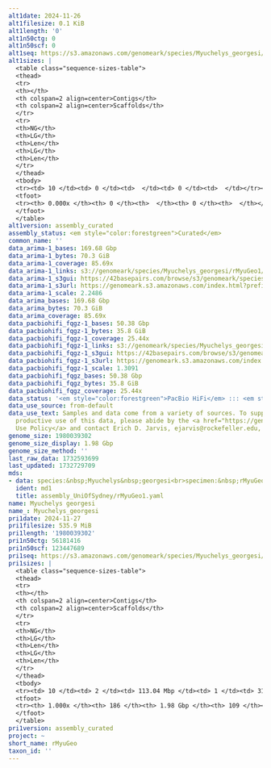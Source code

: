```yaml
---
alt1date: 2024-11-26
alt1filesize: 0.1 KiB
alt1length: '0'
alt1n50ctg: 0
alt1n50scf: 0
alt1seq: https://s3.amazonaws.com/genomeark/species/Myuchelys_georgesi/rMyuGeo1/assembly_curated/rMyuGeo1.alt.cur.20241126.fasta.gz
alt1sizes: |
  <table class="sequence-sizes-table">
  <thead>
  <tr>
  <th></th>
  <th colspan=2 align=center>Contigs</th>
  <th colspan=2 align=center>Scaffolds</th>
  </tr>
  <tr>
  <th>NG</th>
  <th>LG</th>
  <th>Len</th>
  <th>LG</th>
  <th>Len</th>
  </tr>
  </thead>
  <tbody>
  <tr><td> 10 </td><td> 0 </td><td>  </td><td> 0 </td><td>  </td></tr><tr><td> 20 </td><td> 0 </td><td>  </td><td> 0 </td><td>  </td></tr><tr><td> 30 </td><td> 0 </td><td>  </td><td> 0 </td><td>  </td></tr><tr><td> 40 </td><td> 0 </td><td>  </td><td> 0 </td><td>  </td></tr><tr style="background-color:#cccccc;"><td> 50 </td><td> 0 </td><td>  </td><td> 0 </td><td>  </td></tr><tr><td> 60 </td><td> 0 </td><td>  </td><td> 0 </td><td>  </td></tr><tr><td> 70 </td><td> 0 </td><td>  </td><td> 0 </td><td>  </td></tr><tr><td> 80 </td><td> 0 </td><td>  </td><td> 0 </td><td>  </td></tr><tr><td> 90 </td><td> 0 </td><td>  </td><td> 0 </td><td>  </td></tr><tr><td> 100 </td><td> 0 </td><td>  </td><td> 0 </td><td>  </td></tr></tbody>
  <tfoot>
  <tr><th> 0.000x </th><th> 0 </th><th>  </th><th> 0 </th><th>  </th></tr>
  </tfoot>
  </table>
alt1version: assembly_curated
assembly_status: <em style="color:forestgreen">Curated</em>
common_name: ''
data_arima-1_bases: 169.68 Gbp
data_arima-1_bytes: 70.3 GiB
data_arima-1_coverage: 85.69x
data_arima-1_links: s3://genomeark/species/Myuchelys_georgesi/rMyuGeo1/genomic_data/arima/<br>
data_arima-1_s3gui: https://42basepairs.com/browse/s3/genomeark/species/Myuchelys_georgesi/rMyuGeo1/genomic_data/arima/
data_arima-1_s3url: https://genomeark.s3.amazonaws.com/index.html?prefix=species/Myuchelys_georgesi/rMyuGeo1/genomic_data/arima/
data_arima-1_scale: 2.2486
data_arima_bases: 169.68 Gbp
data_arima_bytes: 70.3 GiB
data_arima_coverage: 85.69x
data_pacbiohifi_fqgz-1_bases: 50.38 Gbp
data_pacbiohifi_fqgz-1_bytes: 35.8 GiB
data_pacbiohifi_fqgz-1_coverage: 25.44x
data_pacbiohifi_fqgz-1_links: s3://genomeark/species/Myuchelys_georgesi/rMyuGeo1/genomic_data/pacbio_hifi/<br>
data_pacbiohifi_fqgz-1_s3gui: https://42basepairs.com/browse/s3/genomeark/species/Myuchelys_georgesi/rMyuGeo1/genomic_data/pacbio_hifi/
data_pacbiohifi_fqgz-1_s3url: https://genomeark.s3.amazonaws.com/index.html?prefix=species/Myuchelys_georgesi/rMyuGeo1/genomic_data/pacbio_hifi/
data_pacbiohifi_fqgz-1_scale: 1.3091
data_pacbiohifi_fqgz_bases: 50.38 Gbp
data_pacbiohifi_fqgz_bytes: 35.8 GiB
data_pacbiohifi_fqgz_coverage: 25.44x
data_status: '<em style="color:forestgreen">PacBio HiFi</em> ::: <em style="color:forestgreen">Arima</em>'
data_use_source: from-default
data_use_text: Samples and data come from a variety of sources. To support fair and
  productive use of this data, please abide by the <a href="https://genome10k.soe.ucsc.edu/data-use-policies/">Data
  Use Policy</a> and contact Erich D. Jarvis, ejarvis@rockefeller.edu, with any questions.
genome_size: 1980039302
genome_size_display: 1.98 Gbp
genome_size_method: ''
last_raw_data: 1732593699
last_updated: 1732729709
mds:
- data: species:&nbsp;Myuchelys&nbsp;georgesi<br>specimen:&nbsp;rMyuGeo1<br>projects:&nbsp;<br>&nbsp;&nbsp;-&nbsp;Threatened&nbsp;Species&nbsp;Initiative&nbsp;(TSI)<br>assembled_by_group:&nbsp;The&nbsp;University&nbsp;of&nbsp;Sydney<br>data_location:&nbsp;S3<br>release_to:&nbsp;S3<br>pri:&nbsp;s3://genomeark/species/Myuchelys_georgesi/rMyuGeo1/assembly_genbank/GCA_040894355.1_rMyuGeo1.pri.20230808.fasta.gz<br>pretext:&nbsp;s3://genomeark/species/Myuchelys_georgesi/rMyuGeo1/assembly_UniofSydney/evaluation/pri/pretext/rMyuGeo1_QC.pretext<br>kmer_spectra_img:&nbsp;s3://genomeark/species/Myuchelys_georgesi/rMyuGeo1/assembly_UniofSydney/evaluation/merqury/rMyuGeo1_png/<br>pacbio_read_dir:&nbsp;s3://genomeark/species/Myuchelys_georgesi/rMyuGeo1/genomic_data/pacbio_hifi/<br>pacbio_read_type:&nbsp;hifi<br>hic_read_dir:&nbsp;s3://genomeark/species/Myuchelys_georgesi/rMyuGeo1/genomic_data/arima/<br>pipeline:&nbsp;<br>&nbsp;&nbsp;-&nbsp;hifiasm&nbsp;(0.16)<br>&nbsp;&nbsp;-&nbsp;yahs&nbsp;(1.1)<br>notes:&nbsp;This&nbsp;was&nbsp;a&nbsp;Hifiasm-HiC&nbsp;assembly&nbsp;of&nbsp;rMyuGeo1,&nbsp;assembled&nbsp;by&nbsp;the&nbsp;University&nbsp;of&nbsp;Sydney&nbsp;and&nbsp;present&nbsp;on&nbsp;NCBI&nbsp;as&nbsp;GCA_040894355.1.&nbsp;It&nbsp;is&nbsp;a&nbsp;primary&nbsp;asembly&nbsp;only.&nbsp;Arima&nbsp;HiC&nbsp;2.0&nbsp;single&nbsp;index&nbsp;kit&nbsp;for&nbsp;the&nbsp;HiC.&nbsp;This&nbsp;is&nbsp;a&nbsp;VGP&nbsp;Phase&nbsp;1&nbsp;species&nbsp;we&nbsp;are&nbsp;submitting&nbsp;for&nbsp;curation.<br>
  ident: md1
  title: assembly_UniOfSydney/rMyuGeo1.yaml
name: Myuchelys georgesi
name_: Myuchelys_georgesi
pri1date: 2024-11-27
pri1filesize: 535.9 MiB
pri1length: '1980039302'
pri1n50ctg: 56181416
pri1n50scf: 123447689
pri1seq: https://s3.amazonaws.com/genomeark/species/Myuchelys_georgesi/rMyuGeo1/assembly_curated/rMyuGeo1.pri.cur.20241127.fasta.gz
pri1sizes: |
  <table class="sequence-sizes-table">
  <thead>
  <tr>
  <th></th>
  <th colspan=2 align=center>Contigs</th>
  <th colspan=2 align=center>Scaffolds</th>
  </tr>
  <tr>
  <th>NG</th>
  <th>LG</th>
  <th>Len</th>
  <th>LG</th>
  <th>Len</th>
  </tr>
  </thead>
  <tbody>
  <tr><td> 10 </td><td> 2 </td><td> 113.04 Mbp </td><td> 1 </td><td> 311.45 Mbp </td></tr><tr><td> 20 </td><td> 4 </td><td> 99.67 Mbp </td><td> 2 </td><td> 245.38 Mbp </td></tr><tr><td> 30 </td><td> 6 </td><td> 82.31 Mbp </td><td> 3 </td><td> 200.99 Mbp </td></tr><tr><td> 40 </td><td> 9 </td><td> 72.73 Mbp </td><td> 4 </td><td> 148.81 Mbp </td></tr><tr style="background-color:#cccccc;"><td> 50 </td><td> 12 </td><td style="background-color:#88ff88;"> 56.18 Mbp </td><td> 5 </td><td style="background-color:#88ff88;"> 123.45 Mbp </td></tr><tr><td> 60 </td><td> 16 </td><td> 48.44 Mbp </td><td> 7 </td><td> 113.64 Mbp </td></tr><tr><td> 70 </td><td> 20 </td><td> 34.60 Mbp </td><td> 9 </td><td> 101.33 Mbp </td></tr><tr><td> 80 </td><td> 28 </td><td> 19.63 Mbp </td><td> 11 </td><td> 56.18 Mbp </td></tr><tr><td> 90 </td><td> 41 </td><td> 12.41 Mbp </td><td> 16 </td><td> 30.20 Mbp </td></tr><tr><td> 100 </td><td> 186 </td><td> 4.00 Kbp </td><td> 109 </td><td> 4.00 Kbp </td></tr></tbody>
  <tfoot>
  <tr><th> 1.000x </th><th> 186 </th><th> 1.98 Gbp </th><th> 109 </th><th> 1.98 Gbp </th></tr>
  </tfoot>
  </table>
pri1version: assembly_curated
project: ~
short_name: rMyuGeo
taxon_id: ''
---
```

